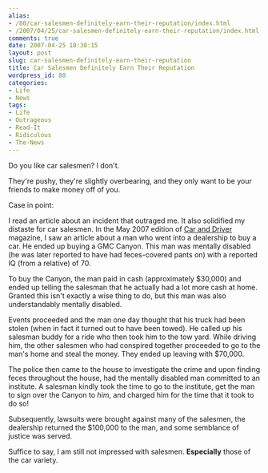 ```yaml
---
alias:
- /80/car-salesmen-definitely-earn-their-reputation/index.html
- /2007/04/25/car-salesmen-definitely-earn-their-reputation/index.html
comments: true
date: 2007-04-25 18:30:15
layout: post
slug: car-salesmen-definitely-earn-their-reputation
title: Car Salesmen Definitely Earn Their Reputation
wordpress_id: 80
categories:
- Life
- News
tags:
- Life
- Outrageous
- Read-It
- Ridiculous
- The-News
---
```


Do you like car salesmen?  I don't.

They're pushy, they're slightly overbearing, and they only want to be your friends to make money off of you.

Case in point:

I read an article about an incident that outraged me.  It also solidified my distaste for car salesmen.  In the May 2007 edition of [Car and Driver](http://www.caranddriver.com/) magazine, I saw an article about a man who went into a dealership to buy a car.  He ended up buying a GMC Canyon.  This man was mentally disabled (he was later reported to have had feces-covered pants on) with a reported IQ (from a relative) of 70.

To buy the Canyon, the man paid in cash (approximately $30,000) and ended up telling the salesman that he actually had a lot more cash at home.  Granted this isn't exactly a wise thing to do, but this man was also understandably mentally disabled.

Events proceeded and the man one day thought that his truck had been stolen (when in fact it turned out to have been towed).  He called up his salesman buddy for a ride who then took him to the tow yard.  While driving him, the other salesmen who had conspired together proceeded to go to the man's home and steal the money.  They ended up leaving with $70,000.

The police then came to the house to investigate the crime and upon finding feces throughout the house, had the mentally disabled man committed to an institute.  A salesman kindly took the time to go to the institute, get the man to sign over the Canyon to _him_, and charged him for the time that it took to do so!

Subsequently, lawsuits were brought against many of the salesmen, the dealership returned the $100,000 to the man, and some semblance of justice was served.

Suffice to say, I am still not impressed with salesmen.  **Especially** those of the car variety.
